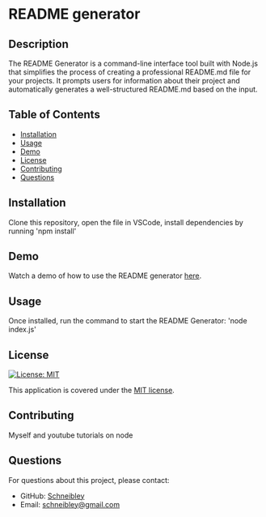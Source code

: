 
# README generator

## Description
The README Generator is a command-line interface tool built with Node.js that simplifies the process of creating a professional README.md file for your projects. It prompts users for information about their project and automatically generates a well-structured README.md based on the input.

## Table of Contents
- [Installation](#installation)
- [Usage](#usage)
- [Demo](#demo)
- [License](#license)
- [Contributing](#contributing)
- [Questions](#questions)

## Installation
Clone this repository, open the file in VSCode, install dependencies by running 'npm install'

## Demo
Watch a demo of how to use the README generator [here](https://drive.google.com/file/d/163BHbJYzd6Oywlw2gPCkTDo4ZnGGVIPh/preview).

## Usage
Once installed, run the command to start the README Generator: 'node index.js'


## License
[![License: MIT](https://img.shields.io/badge/License-MIT-yellow.svg)](https://opensource.org/licenses/MIT)

This application is covered under the [MIT license](https://opensource.org/licenses/MIT).

## Contributing
Myself and youtube tutorials on node

## Questions
For questions about this project, please contact:
- GitHub: [Schneibley](https://github.com/Schneibley)
- Email: schneibley@gmail.com
